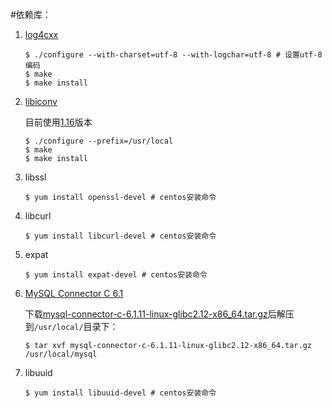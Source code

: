 #依赖库：
1. [log4cxx](https://github.com/apache/logging-log4cxx.git)

	```
	$ ./configure --with-charset=utf-8 --with-logchar=utf-8 # 设置utf-8编码
	$ make
	$ make install
	```

2. [libiconv](https://www.gnu.org/software/libiconv/#TOCdownloading)

	目前使用[1.16](https://ftp.gnu.org/pub/gnu/libiconv/libiconv-1.16.tar.gz)版本

	```
	$ ./configure --prefix=/usr/local
	$ make
	$ make install
	```

3. libssl

	```
	$ yum install openssl-devel # centos安装命令
	```

4. libcurl

	```
	$ yum install libcurl-devel # centos安装命令
	```

5. expat

	```
	$ yum install expat-devel # centos安装命令
	```

6. [MySQL Connector C 6.1](https://downloads.mysql.com/archives/c-c/)

	下载[mysql-connector-c-6.1.11-linux-glibc2.12-x86_64.tar.gz](https://downloads.mysql.com/archives/get/file/mysql-connector-c-6.1.11-linux-glibc2.12-x86_64.tar.gz)后解压到`/usr/local/`目录下：

	```
	$ tar xvf mysql-connector-c-6.1.11-linux-glibc2.12-x86_64.tar.gz /usr/local/mysql
	```

7. libuuid
	```
	$ yum install libuuid-devel # centos安装命令
	```